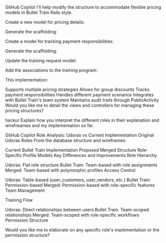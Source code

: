 GitHub Copilot
I'll help modify the structure to accommodate flexible pricing models in Bullet Train Rails style.

Create a new model for pricing details:

Generate the scaffolding:

Create a model for tracking payment responsibilities:

Generate the scaffolding:

Update the training request model:

Add the associations to the training program:

This implementation:

Supports multiple pricing strategies
Allows for group discounts
Tracks payment responsibilities
Handles different payment scenarios
Integrates with Bullet Train's team system
Maintains audit trails through PublicActivity
Would you like me to detail the views and controllers for managing these pricing structures?

hackur
Explain how you interpret the different roles in their explanation and wirefreames and my implementation so far.

GitHub Copilot
Role Analysis: Udoras vs Current Implementation
Original Udoras Roles
From the database structure and wireframes:

Current Bullet Train Implementation
Proposed Merged Structure
Role-Specific Profile Models
Key Differences and Improvements
Role Hierarchy

Udoras: Flat role structure
Bullet Train: Team-based with role assignments
Merged: Team-based with polymorphic profiles
Access Control

Udoras: Table-based (user_customers, user_vendors, etc.)
Bullet Train: Permission-based
Merged: Permission-based with role-specific features
Team Management

Training Flow

Udoras: Direct relationships between users
Bullet Train: Team-scoped relationships
Merged: Team-scoped with role-specific workflows
Permission Structure

Would you like me to elaborate on any specific role's implementation or the permission structure?